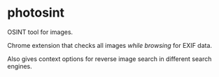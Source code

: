# photosint

OSINT tool for images.

Chrome extension that checks all images _while browsing_ for EXIF data.

Also gives context options for reverse image search in different search engines.
